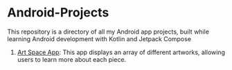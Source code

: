 # Android-Projects
This repository is a directory of all my Android app projects, built while learning Android development with Kotlin and Jetpack Compose
1. [Art Space App](https://github.com/jacquesc03/Art-Space-App): This app displays an array of different artworks, allowing users to learn more about each piece.
